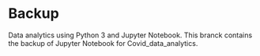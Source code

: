 # Backup
Data analytics using Python 3 and Jupyter Notebook.
This branck contains the backup of Jupyter Notebook for Covid_data_analytics.
